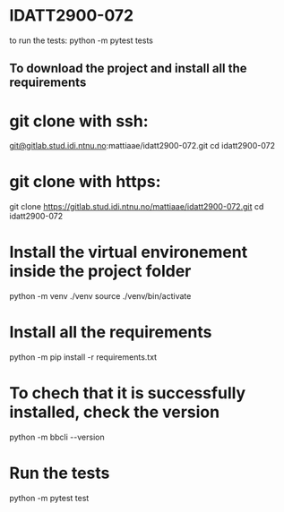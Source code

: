 # IDATT2900-072

to run the tests:
python -m pytest tests

## To download the project and install all the requirements
# git clone with ssh:
git@gitlab.stud.idi.ntnu.no:mattiaae/idatt2900-072.git
cd idatt2900-072

# git clone with https:
git clone https://gitlab.stud.idi.ntnu.no/mattiaae/idatt2900-072.git
cd idatt2900-072

# Install the virtual environement inside the project folder
python -m venv ./venv
source ./venv/bin/activate

# Install all the requirements
python -m pip install -r requirements.txt

# To chech that it is successfully installed, check the version 
python -m bbcli --version

# Run the tests
python -m pytest test